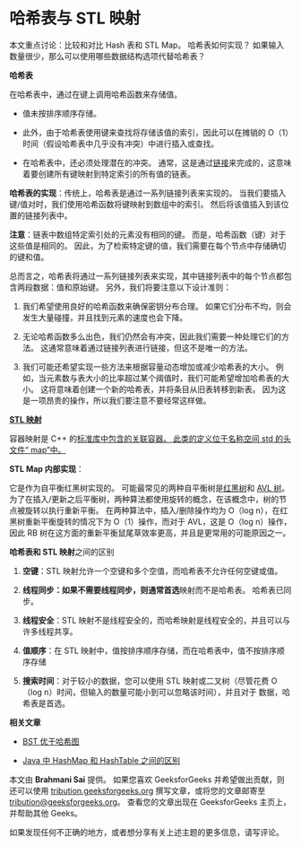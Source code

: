 # 哈希表与 STL 映射

本文重点讨论：比较和对比 Hash 表和 STL Map。 哈希表如何实现？ 如果输入数量很少，那么可以使用哪些数据结构选项代替哈希表？

**哈希表**

在哈希表中，通过在键上调用哈希函数来存储值。

*   值未按排序顺序存储。

*   此外，由于哈希表使用键来查找将存储该值的索引，因此可以在摊销的 O（1）时间（假设哈希表中几乎没有冲突）中进行插入或查找。

*   在哈希表中，还必须处理潜在的冲突。 通常，这是通过[链接](https://www.geeksforgeeks.org/hashing-set-2-separate-chaining/)来完成的，这意味着要创建所有键映射到特定索引的所有值的链表。

**哈希表的实现**：传统上，哈希表是通过一系列链接列表来实现的。 当我们要插入键/值对时，我们使用哈希函数将键映射到数组中的索引。 然后将该值插入到该位置的链接列表中。

**注意**：链表中数组特定索引处的元素没有相同的键。 而是，哈希函数（键）对于这些值是相同的。 因此，为了检索特定键的值，我们需要在每个节点中存储确切的键和值。

总而言之，哈希表将通过一系列链接列表来实现，其中链接列表中的每个节点都包含两段数据：值和原始键。 另外，我们将要注意以下设计准则：

1.  我们希望使用良好的哈希函数来确保密钥分布合理。 如果它们分布不均，则会发生大量碰撞，并且找到元素的速度也会下降。

2.  无论哈希函数多么出色，我们仍然会有冲突，因此我们需要一种处理它们的方法。 这通常意味着通过链接列表进行链接，但这不是唯一的方法。

3.  我们可能还希望实现一些方法来根据容量动态增加或减少哈希表的大小。 例如，当元素数与表大小的比率超过某个阈值时，我们可能希望增加哈希表的大小。 这将意味着创建一个新的哈希表，并将条目从旧表转移到新表。 因为这是一项昂贵的操作，所以我们要注意不要经常这样做。

**[STL 映射](https://www.geeksforgeeks.org/map-associative-containers-the-c-standard-template-library-stl/)**

容器映射是 C++ 的[标准库中包含的关联容器。 此类的定义位于名称空间 std 的头文件“ map”中。](https://www.geeksforgeeks.org/stack-in-cpp-stl/)

**STL Map 内部实现**：

它是作为自平衡红黑树实现的。 可能最常见的两种自平衡树是[红黑树](https://www.geeksforgeeks.org/red-black-tree-set-1-introduction-2/)和 [AVL 树](https://www.geeksforgeeks.org/avl-tree-set-1-insertion/)。 为了在插入/更新之后平衡树，两种算法都使用旋转的概念，在该概念中，树的节点被旋转以执行重新平衡。 在两种算法中，插入/删除操作均为 O（log n），在红黑树重新平衡旋转的情况下为 O（1）操作，而对于 AVL，这是 O（log n）操作，因此 RB 树在这方面的重新平衡鼠尾草效率更高，并且是更常用的可能原因之一。

**哈希表和 STL 映射**之间的区别

1.  **空键**：STL 映射允许一个空键和多个空值，而哈希表不允许任何空键或值。

2.  **线程同步：如果不需要线程同步，则通常首选**映射而不是哈希表。 哈希表已同步。

3.  **线程安全**：STL 映射不是线程安全的，而哈希映射是线程安全的，并且可以与许多线程共享。

4.  **值顺序**：在 STL 映射中，值按排序顺序存储，而在哈希表中，值不按排序顺序存储

5.  **搜索时间**：对于较小的数据，您可以使用 STL 映射或二叉树（尽管花费 O（log n）时间，但输入的数量可能小到可以忽略该时间），并且对于 数据，哈希表是首选。

**相关文章**

*   [BST 优于哈希图](https://www.geeksforgeeks.org/advantages-of-bst-over-hash-table/)

*   [Java 中 HashMap 和 HashTable 之间的区别](https://www.geeksforgeeks.org/differences-between-hashmap-and-hashtable-in-java/)

本文由 **Brahmani Sai** 提供。 如果您喜欢 GeeksforGeeks 并希望做出贡献，则还可以使用 [tribution.geeksforgeeks.org](http://www.contribute.geeksforgeeks.org) 撰写文章，或将您的文章邮寄至 tribution@geeksforgeeks.org。 查看您的文章出现在 GeeksforGeeks 主页上，并帮助其他 Geeks。

如果发现任何不正确的地方，或者想分享有关上述主题的更多信息，请写评论。


